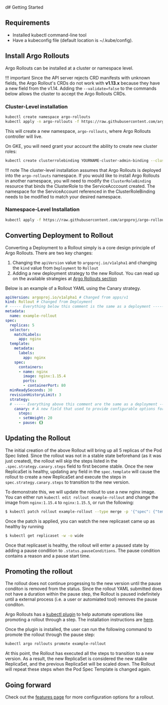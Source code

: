 d# Getting Started

## Requirements
- Installed kubectl command-line tool
- Have a kubeconfig file (default location is ~/.kube/config).

## Install Argo Rollouts
Argo Rollouts can be installed at a cluster or namespace level. 

!!! important
    Since the API server rejects CRD manifests with unknown fields, the Argo Rollout's CRDs do not work with **v1.13.x** 
    because they have a new field from the v1.14. Adding the `--validate=false` to the commands below allows the cluster to 
    accept the Argo Rollouts CRDs.

### Cluster-Level installation

```bash
kubectl create namespace argo-rollouts
kubectl apply -n argo-rollouts -f https://raw.githubusercontent.com/argoproj/argo-rollouts/stable/manifests/install.yaml
```

This will create a new namespace, `argo-rollouts`, where Argo Rollouts controller will live.

On GKE, you will need grant your account the ability to create new cluster roles:
    
```bash
kubectl create clusterrolebinding YOURNAME-cluster-admin-binding --clusterrole=cluster-admin --user=YOUREMAIL@gmail.com
```

!!! note 
    The cluster-level installation assumes that Argo Rollouts is deployed into the `argo-rollouts` namespace. If you would like to install Argo Rollouts in another namespace, you will need to modify the `ClusterRoleBinding` resource that binds the ClusterRole to the ServiceAcccount created. The namespace for the ServiceAccount referenced in the ClusterRoleBinding needs to be modified to match your desired namespace.

### Namespace-Level Installation
```bash
kubectl apply -f https://raw.githubusercontent.com/argoproj/argo-rollouts/stable/manifests/namespace-install.yaml
```

## Converting Deployment to Rollout
Converting a Deployment to a Rollout simply is a core design principle of Argo Rollouts. There are two key changes:

1. Changing the `apiVersion` value to `argoproj.io/v1alpha1` and changing the `kind` value from `Deployment` to `Rollout`
1. Adding a new deployment strategy to the new Rollout. You can read up on the available strategies at [Argo Rollouts section](index.md)

Below is an example of a Rollout YAML using the Canary strategy.

```yaml
apiVersion: argoproj.io/v1alpha1 # Changed from apps/v1
kind: Rollout # Changed from Deployment
# ----- Everything below this comment is the same as a deployment -----
metadata:
  name: example-rollout
spec:
  replicas: 5
  selector:
    matchLabels:
      app: nginx
  template:
    metadata:
      labels:
        app: nginx
    spec:
      containers:
      - name: nginx
        image: nginx:1.15.4
        ports:
        - containerPort: 80
  minReadySeconds: 30
  revisionHistoryLimit: 3
  strategy:
  # ----- Everything above this comment are the same as a deployment -----
    canary: # A new field that used to provide configurable options for a Canary strategy
      steps:
      - setWeight: 20
      - pause: {}
```

## Updating the Rollout
The initial creation of the above Rollout will bring up all 5 replicas of the Pod Spec listed. Since the rollout was not in a stable state beforehand (as it was just created), the rollout will skip the steps listed in the `.spec.strategy.canary.steps` field to first become stable. Once the new ReplicaSet is healthy, updating any field in the `spec.template` will cause the rollout to create a new ReplicaSet and execute the steps in `spec.strategy.canary.steps` to transition to the new version.

To demonstrate this, we will update the rollout to use a new nginx image. You can either run `kubectl edit rollout example-rollout` and change the image from `nginx:1.15.4` to `nginx:1.15.5`, or run the following:

```bash
$ kubectl patch rollout example-rollout --type merge -p '{"spec": {"template": { "spec": { "containers": [{"name": "nginx","image": "nginx:1.15.5"}]}}}}'
```

Once the patch is applied, you can watch the new replicaset came up as healthy by running 
```bash 
$ kubectl get replicaset -w -o wide
```
Once that replicaset is healthy, the rollout will enter a paused state by adding a pause condition to `.status.pauseConditions`. The pause condition contains a reason and a pause start time.

## Promoting the rollout
The rollout does not continue progessing to the new version until the pause conditon is removed from the status. Since the rollout YAML submitted does not have a duration within the pause step, the Rollout is paused indefinitely until a external process (i.e. a user or automiated tool) removes the pause conditon.

Argo Rollouts has a [kubectl plugin](features/kubectl-plugin.md) to help automate operations like promoting a rollout through a step. The installation instructions are [here](features/kubectl-plugin.md#installation).

Once the plugin is installed, the user can run the following command to promote the rollout through the pause step:

```bash
kubectl argo rollouts promote example-rollout

```

At this point, the Rollout has executed all the steps to transition to a new version. As a result, the new ReplicaSet is considered the new stable ReplicaSet, and the previous ReplicaSet will be scaled down. The Rollout will repeat these steps when the Pod Spec Template is changed again.

## Going forward
Check out the [features page](features/index.md) for more configuration options for a rollout.
